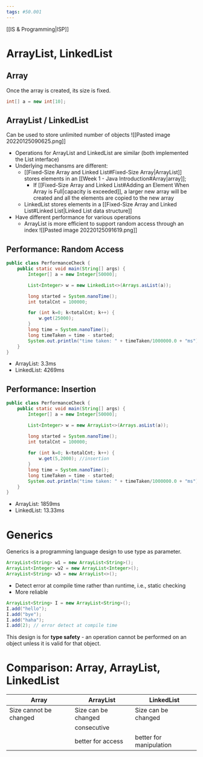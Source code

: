 ```yaml
---
tags: #50.001
---
```

[[IS & Programming|ISP]]

# ArrayList, LinkedList
## Array
Once the array is created, its size is fixed.
```java
int[] a = new int[10];
```
## ArrayList / LinkedList
Can be used to store unlimited number of objects
![[Pasted image 20220125090625.png]]
- Operations for ArrayList and LinkedList are similar (both implemented the List interface)
- Underlying mechansms are different:
	- [[Fixed-Size Array and Linked List#Fixed-Size Array|ArrayList]] stores elements in an [[Week 1 - Java Introduction#Array|array]];
		- If [[Fixed-Size Array and Linked List#Adding an Element When Array is Full|capacity is exceeded]], a larger new array will be created and all the elements are copied to the new array
	- LinkedList stores elements in a [[Fixed-Size Array and Linked List#Linked List|Linked List data structure]]
- Have different performance for various operations
	- ArrayList is more efficient to support random access through an index
![[Pasted image 20220125091619.png]]
## Performance: Random Access
```java
public class PerformanceCheck {
	public static void main(String[] args) {
		Integer[] a = new Integer[50000];

		List<Integer> w = new LinkedList<>(Arrays.asList(a));

		long started = System.nanoTime();
		int totalCnt = 100000;

		for (int k=0; k<totalCnt; k++) {
			w.get(25000);
		}
		long time = System.nanoTime();
		long timeTaken = time - started;
		System.out.println("time taken: " + timeTaken/1000000.0 + "ms");
	}
}
```
- ArrayList: 3.3ms
- LinkedList: 4269ms
## Performance: Insertion
```java
public class PerformanceCheck {
	public static void main(String[] args) {
		Integer[] a = new Integer[50000];

		List<Integer> w = new ArrayList<>(Arrays.asList(a));

		long started = System.nanoTime();
		int totalCnt = 100000;
		
		for (int k=0; k<totalCnt; k++) {
			w.get(5,2000); //insertion
		}
		long time = System.nanoTime();
		long timeTaken = time - started;
		System.out.println("time taken: " + timeTaken/1000000.0 + "ms");
	}
}
```
- ArrayList: 1859ms
- LinkedList: 13.33ms
# Generics
Generics is a programming language design to use type as parameter.
```java
ArrayList<String> w1 = new ArrayList<String>();
ArrayList<Integer> w2 = new ArrayList<Integer>();
ArrayList<String> w3 = new ArrayList<>();
```
- Detect error at compile time rather than runtime, i.e., static checking
- More reliable
```java
ArrayList<String> I = new ArrayList<String>();
I.add("hello");
I.add("bye");
I.add("haha");
I.add(2); // error detect at compile time
```

This design is for **type safety** - an operation cannot be performed on an object unless it is valid for that object.

# Comparison: Array, ArrayList, LinkedList
| Array                  | ArrayList           | LinkedList              | 
| ---------------------- | ------------------- | ----------------------- |
| Size cannot be changed | Size can be changed | Size can be changed     |
|                        | consecutive         |                         |
|                        | better for access   | better for manipulation |
